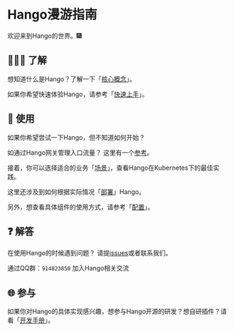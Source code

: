 

# Hango漫游指南

欢迎来到Hango的世界。:fireworks:  

## :people_holding_hands: 了解

想知道什么是Hango？了解一下「[核心概念](intro/core-concept.md)」。

如果你希望快速体验Hango，请参考「[快速上手](quick-start/quick-start-v1.3.0.md)」。

## :book: 使用
如果你希望尝试一下Hango，但不知道如何开始？

如通过Hango网关管理入口流量？
这里有一个[参考](../user-guide/enterprise-practice/architecture-and-evolution.md)。  

接着，你可以选择适合的业务「[场景](../user-guide/use-in-kubernetes/general-usage.md)」，查看Hango在Kubernetes下的最佳实践。  

这里还涉及到如何根据实际情况「[部署](install/kubernetes.md)」Hango。  

另外，想查看具体组件的使用方式，请参考「[配置](../reference/index.md)」。

## :question: 解答
在使用Hango的时候遇到问题？
请提[issues](https://github.com/Hango-io/Hango/issues)或者联系我们。  

通过QQ群：`914823850` 加入Hango相关交流

## :globe_with_meridians: 参与
如果你对Hango的具体实现感兴趣，想参与Hango开源的研发？想自研插件？请看「[开发手册](../developer-guide/contributing.md)」。  
